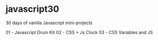 # javascript30
30 days of vanilla Javascript mini-projects

01 - Javascript Drum Kit
02 - CSS + Js Clock
03 - CSS Variables and JS